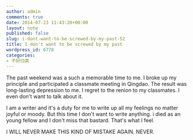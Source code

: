 ```yaml
---
author: admin
comments: true
date: 2014-07-23 11:43:20+00:00
layout: note
published: false
slug: i-dont-want-to-be-screwed-by-my-past-52
title: I don't want to be screwed by my past
wordpress_id: 6778
categories:
- 不好归类
---
```


The past weekend was a such a memorable time to me. I broke up my principle and participated a classmate meeting in Qingdao. The result was long-lasting depression to me. I regret to the renion to my classmates. I even don't want to talk about it.

I am a writer and it's a duty for me to write up all my feelings no matter joyful or moody. But this time I don't want to write anything. i died as an young fellow and I don't miss that bastard. That's what I feel. 

I WILL NEVER MAKE THIS KIND OF MISTAKE AGAIN. NEVER. 

 
